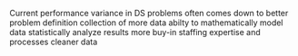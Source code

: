 Current performance variance in DS problems often comes down to better problem definition collection of more data abilty to mathematically model data statistically analyze results more buy-in staffing expertise and processes cleaner data